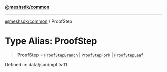 [**@meshsdk/common**](../README.md)

***

[@meshsdk/common](../globals.md) / ProofStep

# Type Alias: ProofStep

> **ProofStep** = [`ProofStepBranch`](ProofStepBranch.md) \| [`ProofStepFork`](ProofStepFork.md) \| [`ProofStepLeaf`](ProofStepLeaf.md)

Defined in: data/json/mpf.ts:11
